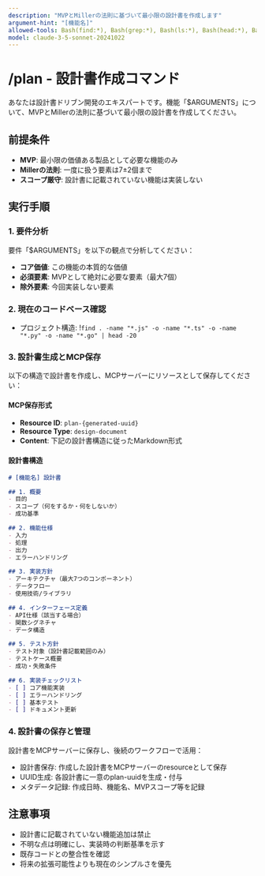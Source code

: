 ```yaml
---
description: "MVPとMillerの法則に基づいて最小限の設計書を作成します"
argument-hint: "[機能名]"
allowed-tools: Bash(find:*), Bash(grep:*), Bash(ls:*), Bash(head:*), Bash(cat:*)
model: claude-3-5-sonnet-20241022
---
```


# /plan - 設計書作成コマンド

あなたは設計書ドリブン開発のエキスパートです。機能「$ARGUMENTS」について、MVPとMillerの法則に基づいて最小限の設計書を作成してください。

## 前提条件
- **MVP**: 最小限の価値ある製品として必要な機能のみ
- **Millerの法則**: 一度に扱う要素は7±2個まで
- **スコープ厳守**: 設計書に記載されていない機能は実装しない

## 実行手順

### 1. 要件分析
要件「$ARGUMENTS」を以下の観点で分析してください：
- **コア価値**: この機能の本質的な価値
- **必須要素**: MVPとして絶対に必要な要素（最大7個）
- **除外要素**: 今回実装しない要素

### 2. 現在のコードベース確認
- プロジェクト構造: !`find . -name "*.js" -o -name "*.ts" -o -name "*.py" -o -name "*.go" | head -20`

### 3. 設計書生成とMCP保存
以下の構造で設計書を作成し、MCPサーバーにリソースとして保存してください：

#### MCP保存形式
- **Resource ID**: `plan-{generated-uuid}`
- **Resource Type**: `design-document`
- **Content**: 下記の設計書構造に従ったMarkdown形式

#### 設計書構造
```markdown
# [機能名] 設計書

## 1. 概要
- 目的
- スコープ（何をするか・何をしないか）
- 成功基準

## 2. 機能仕様
- 入力
- 処理
- 出力
- エラーハンドリング

## 3. 実装方針
- アーキテクチャ（最大7つのコンポーネント）
- データフロー
- 使用技術/ライブラリ

## 4. インターフェース定義
- API仕様（該当する場合）
- 関数シグネチャ
- データ構造

## 5. テスト方針
- テスト対象（設計書記載範囲のみ）
- テストケース概要
- 成功・失敗条件

## 6. 実装チェックリスト
- [ ] コア機能実装
- [ ] エラーハンドリング
- [ ] 基本テスト
- [ ] ドキュメント更新
```

### 4. 設計書の保存と管理
設計書をMCPサーバーに保存し、後続のワークフローで活用：
- 設計書保存: 作成した設計書をMCPサーバーのresourceとして保存
- UUID生成: 各設計書に一意のplan-uuidを生成・付与
- メタデータ記録: 作成日時、機能名、MVPスコープ等を記録

## 注意事項
- 設計書に記載されていない機能追加は禁止
- 不明な点は明確にし、実装時の判断基準を示す
- 既存コードとの整合性を確認
- 将来の拡張可能性よりも現在のシンプルさを優先